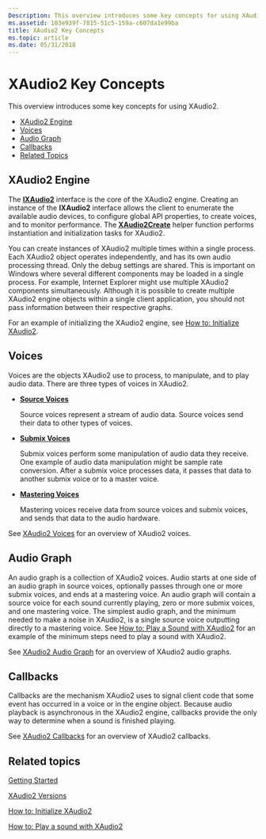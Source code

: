 ```yaml
---
Description: This overview introduces some key concepts for using XAudio2.
ms.assetid: 103e939f-7815-51c5-159a-c607da1e99ba
title: XAudio2 Key Concepts
ms.topic: article
ms.date: 05/31/2018
---
```


# XAudio2 Key Concepts

This overview introduces some key concepts for using XAudio2.

-   [XAudio2 Engine](#xaudio2-engine)
-   [Voices](#voices)
-   [Audio Graph](#audio-graph)
-   [Callbacks](#callbacks)
-   [Related Topics](#related-topics)

## XAudio2 Engine

The [**IXAudio2**](/windows/desktop/api/xaudio2/nn-xaudio2-ixaudio2) interface is the core of the XAudio2 engine. Creating an instance of the **IXAudio2** interface allows the client to enumerate the available audio devices, to configure global API properties, to create voices, and to monitor performance. The [**XAudio2Create**](/windows/desktop/api/xaudio2/nf-xaudio2-xaudio2create) helper function performs instantiation and initialization tasks for XAudio2.

You can create instances of XAudio2 multiple times within a single process. Each XAudio2 object operates independently, and has its own audio processing thread. Only the debug settings are shared. This is important on Windows where several different components may be loaded in a single process. For example, Internet Explorer might use multiple XAudio2 components simultaneously. Although it is possible to create multiple XAudio2 engine objects within a single client application, you should not pass information between their respective graphs.

For an example of initializing the XAudio2 engine, see [How to: Initialize XAudio2](how-to--initialize-xaudio2.md).

## Voices

Voices are the objects XAudio2 use to process, to manipulate, and to play audio data. There are three types of voices in XAudio2.

-   [**Source Voices**](/windows/desktop/api/xaudio2/nn-xaudio2-ixaudio2sourcevoice)

    Source voices represent a stream of audio data. Source voices send their data to other types of voices.

-   [**Submix Voices**](/windows/desktop/api/xaudio2/nn-xaudio2-ixaudio2submixvoice)

    Submix voices perform some manipulation of audio data they receive. One example of audio data manipulation might be sample rate conversion. After a submix voice processes data, it passes that data to another submix voice or to a master voice.

-   [**Mastering Voices**](/windows/desktop/api/xaudio2/nn-xaudio2-ixaudio2masteringvoice)

    Mastering voices receive data from source voices and submix voices, and sends that data to the audio hardware.

See [XAudio2 Voices](voices.md) for an overview of XAudio2 voices.

## Audio Graph

An audio graph is a collection of XAudio2 voices. Audio starts at one side of an audio graph in source voices, optionally passes through one or more submix voices, and ends at a mastering voice. An audio graph will contain a source voice for each sound currently playing, zero or more submix voices, and one mastering voice. The simplest audio graph, and the minimum needed to make a noise in XAudio2, is a single source voice outputting directly to a mastering voice. See [How to: Play a Sound with XAudio2](how-to--play-a-sound-with-xaudio2.md) for an example of the minimum steps need to play a sound with XAudio2.

See [XAudio2 Audio Graph](audio-graphs.md) for an overview of XAudio2 audio graphs.

## Callbacks

Callbacks are the mechanism XAudio2 uses to signal client code that some event has occurred in a voice or in the engine object. Because audio playback is asynchronous in the XAudio2 engine, callbacks provide the only way to determine when a sound is finished playing.

See [XAudio2 Callbacks](callbacks.md) for an overview of XAudio2 callbacks.

## Related topics

<dl> <dt>

[Getting Started](getting-started.md)
</dt> <dt>

[XAudio2 Versions](xaudio2-versions.md)
</dt> <dt>

[How to: Initialize XAudio2](how-to--initialize-xaudio2.md)
</dt> <dt>

[How to: Play a sound with XAudio2](how-to--play-a-sound-with-xaudio2.md)
</dt> </dl>

 

 



